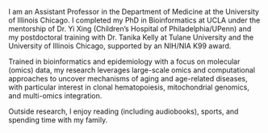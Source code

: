 I am an Assistant Professor in the Department of Medicine at the University of Illinois Chicago. I completed my PhD in Bioinformatics at UCLA under the mentorship of Dr. Yi Xing (Children’s Hospital of Philadelphia/UPenn) and my postdoctoral training with Dr. Tanika Kelly at Tulane University and the University of Illinois Chicago, supported by an NIH/NIA K99 award.

Trained in bioinformatics and epidemiology with a focus on molecular (omics) data, my research leverages large-scale omics and computational approaches to uncover mechanisms of aging and age-related diseases, with particular interest in clonal hematopoiesis, mitochondrial genomics, and multi-omics integration.

Outside research, I enjoy reading (including audiobooks), sports, and spending time with my family.
